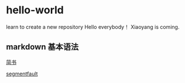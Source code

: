 # hello-world
learn to create a new repository
Hello everybody！
  Xiaoyang is coming.

## markdown 基本语法

[简书](https://www.jianshu.com/p/191d1e21f7ed)

[segmentfault](https://segmentfault.com/markdown)
